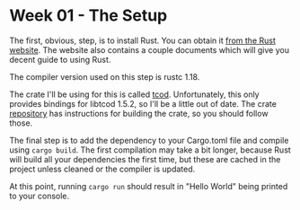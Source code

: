 # Week 01 - The Setup

The first, obvious, step, is to install Rust. You can obtain it [from the Rust website](https://www.rust-lang.org/en-US/install.html). The website also contains a couple documents which will give you decent guide to using Rust.

The compiler version used on this step is rustc 1.18.

The crate I'll be using for this is called [tcod](https://crates.io/crates/tcod). Unfortunately, this only provides bindings for libtcod 1.5.2, so I'll be a little out of date. The crate [repository](https://github.com/tomassedovic/tcod-rs) has instructions for building the crate, so you should follow those.

The final step is to add the dependency to your Cargo.toml file and compile using `cargo build`. The first compilation may take a bit longer, because Rust will build all your dependencies the first time, but these are cached in the project unless cleaned or the compiler is updated.

At this point, running `cargo run` should result in "Hello World" being printed to your console.